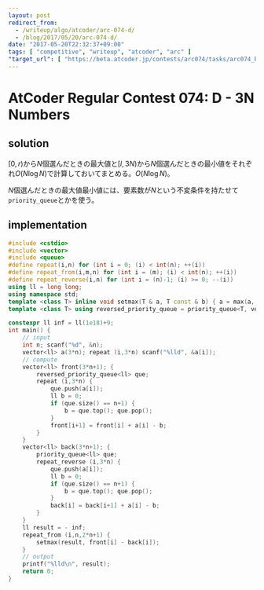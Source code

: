 ```yaml
---
layout: post
redirect_from:
  - /writeup/algo/atcoder/arc-074-d/
  - /blog/2017/05/20/arc-074-d/
date: "2017-05-20T22:32:37+09:00"
tags: [ "competitive", "writeup", "atcoder", "arc" ]
"target_url": [ "https://beta.atcoder.jp/contests/arc074/tasks/arc074_b" ]
---
```


# AtCoder Regular Contest 074: D - 3N Numbers

## solution

$[0, r)$から$N$個選んだときの最大値と$[l, 3N)$から$N$個選んだときの最小値をそれぞれ$O(N \log N)$で計算しておいてまとめる。$O(N \log N)$。

$N$個選んだときの最大値最小値には、要素数が$N$という不変条件を持たせて`priority_queue`とかを使う。

## implementation

``` c++
#include <cstdio>
#include <vector>
#include <queue>
#define repeat(i,n) for (int i = 0; (i) < int(n); ++(i))
#define repeat_from(i,m,n) for (int i = (m); (i) < int(n); ++(i))
#define repeat_reverse(i,n) for (int i = (n)-1; (i) >= 0; --(i))
using ll = long long;
using namespace std;
template <class T> inline void setmax(T & a, T const & b) { a = max(a, b); }
template <class T> using reversed_priority_queue = priority_queue<T, vector<T>, greater<T> >;

constexpr ll inf = ll(1e18)+9;
int main() {
    // input
    int n; scanf("%d", &n);
    vector<ll> a(3*n); repeat (i,3*n) scanf("%lld", &a[i]);
    // compute
    vector<ll> front(3*n+1); {
        reversed_priority_queue<ll> que;
        repeat (i,3*n) {
            que.push(a[i]);
            ll b = 0;
            if (que.size() == n+1) {
                b = que.top(); que.pop();
            }
            front[i+1] = front[i] + a[i] - b;
        }
    }
    vector<ll> back(3*n+1); {
        priority_queue<ll> que;
        repeat_reverse (i,3*n) {
            que.push(a[i]);
            ll b = 0;
            if (que.size() == n+1) {
                b = que.top(); que.pop();
            }
            back[i] = back[i+1] + a[i] - b;
        }
    }
    ll result = - inf;
    repeat_from (i,n,2*n+1) {
        setmax(result, front[i] - back[i]);
    }
    // output
    printf("%lld\n", result);
    return 0;
}
```
